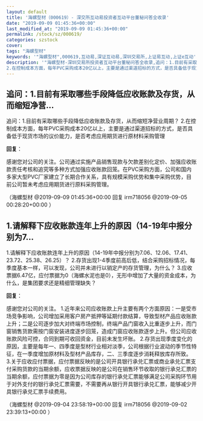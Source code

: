 ```yaml
---
layout: default
title: '海螺型材（000619）- 深交所互动易投资者互动平台董秘问答全收录'
date: "2019-09-09 01:45:36+00:00"
last_modified_at: "2019-09-09 01:45:36+00:00"
permalink: /stock/sz/000619/
categories: szstock
cover: 
tags: "海螺型材"
keywords: '"海螺型材",000619,互动易,深证互动易,深圳交易所,上证易互动,上证e互动'
description: '"海螺型材-深圳交易所投资者互动平台董秘问答全收录,追问：1.目前有采取哪些手段降低应收账款及存货，从而缩短净营业周期？
2.在控制成本方面，每年PVC采购成本20亿以上，主要是通过渠道招标的方式，是否具备低于现货市场的议价能力，是否考虑应用期货进行原材料采购管理"'
---
```


## 追问：1.目前有采取哪些手段降低应收账款及存货，从而缩短净营...

追问：1.目前有采取哪些手段降低应收账款及存货，从而缩短净营业周期？
2.在控制成本方面，每年PVC采购成本20亿以上，主要是通过渠道招标的方式，是否具备低于现货市场的议价能力，是否考虑应用期货进行原材料采购管理

**回复**：

感谢您对公司的关注。公司通过实施产品销售现款与欠款差别化定价、加强应收账款责任考核和追究等多种方式加强应收账款回笼。在PVC采购方面，公司和国内多家大型PVC厂家建立了长期合作关系，具有规模采购优势和集中采购优势，目前公司暂未考虑应用期货进行原料采购管理。 

（海螺型材  @2019-09-09 01:45:36+00:00 回复 irm718056  @2019-09-05 00:28:20+00:00 ）

## 1.请解释下应收账款连年上升的原因（14-19年中报分别为7...

1.请解释下应收账款连年上升的原因（14-19年中报分别为7.06、12.06、17.41、23.72、25.38、26.25）？ 2.存货出现1-4季度前高后低，结合采购招标情况，每季度基本一样，可以发现，公司并未进行以销定产的存货管理，为什么？ 3.应收票据6.47亿，应付票据为0（海螺水泥也是0），无形中增加了大量的资金成本，为什么，是集团要求还是精细管理缺失？

**回复**：

感谢您对公司的关注。
1.近年来公司应收账款上升主要有两个方面原因：一是受市场竞争影响，公司增加采用客户房产抵押等延期付款结算，导致型材产品应收账款上升；二是公司逐步加大对终端市场控制，终端产品门窗收入比重逐步上升，而门窗销售货款需按门窗安装进度逐步回笼，造成门窗应收账款逐步上升。但公司应收账款风险可控，合同到期可收回资金，目前未发生坏账。
2.存货出现季度变化的原因，主要是每年一、四季度是型材行业相对淡季，公司根据行业波动的季节性特征，在一季度增加原材料及型材产品库存，二、三季度逐步消耗释放库存所致。
3.关于应收应付票据，应付票据反映的是公司开具银行承兑汇票或商业承兑汇票支付采购货款的当期余额，应收票据反映的是公司在销售环节收取的银行承兑汇票的当期余额，应付票据为零是因为公司库存的银行承兑汇票能够满足公司采购环节用于对外支付的银行承兑汇票需要，不需要再从银行开具银行承兑汇票，能够减少开具银行承兑汇票手续费用。 

（海螺型材  @2019-09-04 23:58:19+00:00 回复 irm718056  @2019-09-02 23:39:13+00:00 ）

